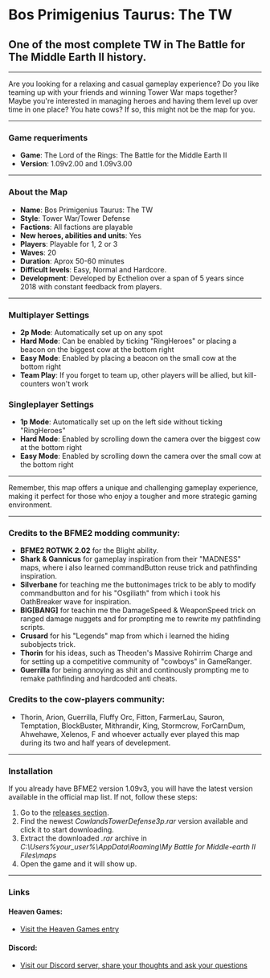 # Bos Primigenius Taurus: The TW
## One of the most complete TW in The Battle for The Middle Earth II history.

---

Are you looking for a relaxing and casual gameplay experience? 
Do you like teaming up with your friends and winning Tower War maps together? 
Maybe you're interested in managing heroes and having them level up over time in one place? 
You hate cows?
If so, this might not be the map for you.

---

### Game requeriments
- **Game**: The Lord of the Rings: The Battle for the Middle Earth II
- **Version**: 1.09v2.00 and 1.09v3.00

---

### About the Map
- **Name**: Bos Primigenius Taurus: The TW
- **Style**: Tower War/Tower Defense
- **Factions**: All factions are playable
- **New heroes, abilities and units**: Yes
- **Players**: Playable for 1, 2 or 3
- **Waves**: 20
- **Duration**: Aprox 50-60 minutes
- **Difficult levels**: Easy, Normal and Hardcore.
- **Development**: Developed by Ecthelion over a span of 5 years since 2018 with constant feedback from players.

---

### Multiplayer Settings
- **2p Mode**: Automatically set up on any spot
- **Hard Mode**: Can be enabled by ticking "RingHeroes" or placing a beacon on the biggest cow at the bottom right
- **Easy Mode**: Enabled by placing a beacon on the small cow at the bottom right
- **Team Play**: If you forget to team up, other players will be allied, but kill-counters won't work


### Singleplayer Settings
- **1p Mode**: Automatically set up on the left side without ticking "RingHeroes"
- **Hard Mode**: Enabled by scrolling down the camera over the biggest cow at the bottom right
- **Easy Mode**: Enabled by scrolling down the camera over the small cow at the bottom right

---

Remember, this map offers a unique and challenging gameplay experience, 
making it perfect for those who enjoy a tougher and more strategic gaming environment.

---

### Credits to the BFME2 modding community:
- **BFME2 ROTWK 2.02** for the Blight ability.
- **Shark & Gannicus** for gameplay inspiration from their "MADNESS" maps, where i also learned commandButton reuse trick and pathfinding inspiration.
- **Silverbane** for teaching me the buttonimages trick to be ably to modify commandbutton and for his "Osgiliath" from which i took his OathBreaker wave for inspiration.
- **BIG[BANG]** for teachin me the DamageSpeed & WeaponSpeed trick on ranged damage nuggets and for prompting me to rewrite my pathfinding scripts.
- **Crusard** for his "Legends" map from which i learned the hiding subobjects trick.
- **Thorin** for his ideas, such as Theoden's Massive Rohirrim Charge and for setting up a competitive community of "cowboys" in GameRanger.
- **Guerrilla** for being annoying as shit and continously prompting me to remake pathfinding and hardcoded anti cheats.

### Credits to the cow-players community:
- Thorin, Arion, Guerrilla, Fluffy Orc, Fitton, FarmerLau, Sauron, Temptation, BlockBuster, Mithrandir, King, Stormcrow, ForCarnDum, Ahwehawe, Xelenos, F and whoever actually ever played this map during its two and half years of develepment.

---

### Installation

If you already have BFME2 version 1.09v3, you will have the latest version available in the official map list. 
If not, follow these steps:

1. Go to the [releases section](https://github.com/ecthelion5109/BosPrimigeniusTaurusTheTW/releases).
2. Find the newest *CowlandsTowerDefense3p.rar* version available and click it to start downloading.
3. Extract the downloaded *.rar* archive in *C:\Users\%your_user%\AppData\Roaming\My Battle for Middle-earth II Files\maps*
4. Open the game and it will show up.

---

### Links

#### Heaven Games:
- [Visit the Heaven Games entry](https://bfme2.heavengames.com/downloads/showfile.php?fileid=1315)

#### Discord:
- [Visit our Discord server, share your thoughts and ask your questions](https://discord.gg/f2xc8nsaRs)
